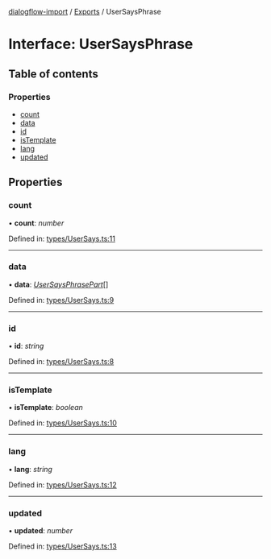 [dialogflow-import](../README.md) / [Exports](../modules.md) / UserSaysPhrase

# Interface: UserSaysPhrase

## Table of contents

### Properties

- [count](usersaysphrase.md#count)
- [data](usersaysphrase.md#data)
- [id](usersaysphrase.md#id)
- [isTemplate](usersaysphrase.md#istemplate)
- [lang](usersaysphrase.md#lang)
- [updated](usersaysphrase.md#updated)

## Properties

### count

• **count**: *number*

Defined in: [types/UserSays.ts:11](https://github.com/edupsousa/dialogflow-import/blob/a6244af/src/types/UserSays.ts#L11)

___

### data

• **data**: [*UserSaysPhrasePart*](usersaysphrasepart.md)[]

Defined in: [types/UserSays.ts:9](https://github.com/edupsousa/dialogflow-import/blob/a6244af/src/types/UserSays.ts#L9)

___

### id

• **id**: *string*

Defined in: [types/UserSays.ts:8](https://github.com/edupsousa/dialogflow-import/blob/a6244af/src/types/UserSays.ts#L8)

___

### isTemplate

• **isTemplate**: *boolean*

Defined in: [types/UserSays.ts:10](https://github.com/edupsousa/dialogflow-import/blob/a6244af/src/types/UserSays.ts#L10)

___

### lang

• **lang**: *string*

Defined in: [types/UserSays.ts:12](https://github.com/edupsousa/dialogflow-import/blob/a6244af/src/types/UserSays.ts#L12)

___

### updated

• **updated**: *number*

Defined in: [types/UserSays.ts:13](https://github.com/edupsousa/dialogflow-import/blob/a6244af/src/types/UserSays.ts#L13)
